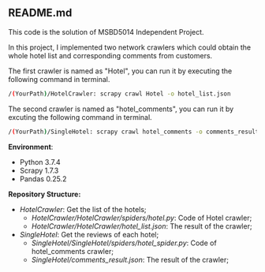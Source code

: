 ## README.md



This code is the solution of MSBD5014 Independent Project.  

In this project, I implemented two network crawlers which could obtain the whole hotel list and corresponding comments from customers. 

The first crawler is named as "Hotel", you can run it by executing the following command in terminal.

```bash
/(YourPath)/HotelCrawler: scrapy crawl Hotel -o hotel_list.json   
```

The second crawler is named as "hotel_comments", you can run it by excuting the following command in terminal.

```bash
/(YourPath)/SingleHotel: scrapy crawl hotel_comments -o comments_result.json
```



**Environment**: 

- Python 3.7.4
- Scrapy 1.7.3
- Pandas 0.25.2

**Repository Structure:**

- *HotelCrawler*:  Get the list of the hotels;
  - *HotelCrawler/HotelCrawler/spiders/hotel.py*: Code of Hotel crawler;
  - *HotelCrawler/HotelCrawler/hotel_list.json*: The result of the crawler;
- *SingleHotel*: Get the reviews of each hotel;
  - *SingleHotel/SingleHotel/spiders/hotel_spider.py*: Code of hotel_comments crawler;
  - *SingleHotel/comments_result.json*: The result of the crawler;

